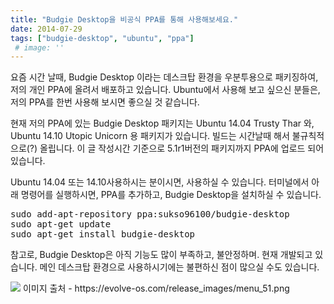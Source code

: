 ```yaml
---
title: "Budgie Desktop을 비공식 PPA를 통해 사용해보세요."
date: 2014-07-29
tags: ["budgie-desktop", "ubuntu", "ppa"]
 # image: ''
---
```


요즘 시간 날때, Budgie Desktop 이라는 데스크탑 환경을 우분투용으로 패키징하여,
저의 개인 PPA에 올려서 배포하고 있습니다. Ubuntu에서 사용해 보고 싶으신 분들은,
저의 PPA를 한번 사용해 보시면 좋으실 것 같습니다.

현재 저의 PPA에 있는 Budgie Desktop 패키지는 Ubuntu 14.04 Trusty Thar 와,
Ubuntu 14.10 Utopic Unicorn 용 패키지가 있습니다.
빌드는 시간날때 해서 불규칙적으로(?) 올립니다.
이 글 작성시간 기준으로	5.1r1버전의 패키지까지 PPA에 업로드 되어 있습니다.

Ubuntu 14.04 또는 14.10사용하시는 분이시면, 사용하실 수 있습니다.
터미널에서 아래 명령어를 실행하시면, PPA를 추가하고, Budgie Desktop을 설치하실 수 있습니다.

<pre>
sudo add-apt-repository ppa:sukso96100/budgie-desktop
sudo apt-get update
sudo apt-get install budgie-desktop
</pre>

참고로, Budgie Desktop은 아직 기능도 많이 부족하고, 불안정하며. 현재 개발되고 있습니다.
메인 데스크탑 환경으로 사용하시기에는 불편하신 점이 많으실 수도 있습니다.

<img class="image-wrapper" src="https://sukso96100.github.io/blogimgs/menu_51.png">
이미지 출처 - https://evolve-os.com/release_images/menu_51.png
